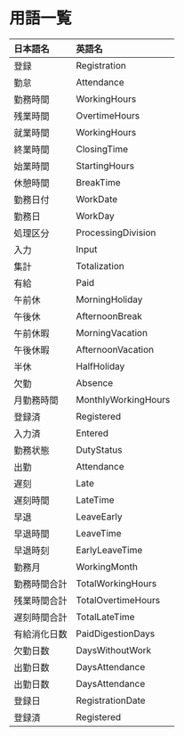 # 用語一覧

|日本語名|英語名|
|:---|:---|
|登録|Registration|
|勤怠|Attendance|
|勤務時間|WorkingHours|
|残業時間|OvertimeHours|
|就業時間|WorkingHours|
|終業時間|ClosingTime|
|始業時間|StartingHours|
|休憩時間|BreakTime|
|勤務日付|WorkDate|
|勤務日|WorkDay|
|処理区分|ProcessingDivision|
|入力|Input|
|集計|Totalization|
|有給|Paid|
|午前休|MorningHoliday|
|午後休|AfternoonBreak|
|午前休暇|MorningVacation|
|午後休暇|AfternoonVacation|
|半休|HalfHoliday|
|欠勤|Absence|
|月勤務時間|MonthlyWorkingHours|
|登録済|Registered|
|入力済|Entered|
|勤務状態|DutyStatus|
|出勤|Attendance|
|遅刻|Late|
|遅刻時間|LateTime|
|早退|LeaveEarly|
|早退時間|LeaveTime|
|早退時刻|EarlyLeaveTime|
|勤務月|WorkingMonth|
|勤務時間合計|TotalWorkingHours|
|残業時間合計|TotalOvertimeHours|
|遅刻時間合計|TotalLateTime|
|有給消化日数|PaidDigestionDays|
|欠勤日数|DaysWithoutWork|
|出勤日数|DaysAttendance|
|出勤日数|DaysAttendance|
|登録日|RegistrationDate|
|登録済|Registered|



